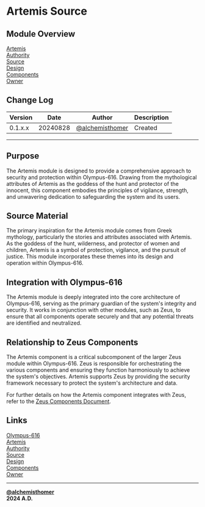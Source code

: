 # Artemis Source

## Module Overview
[Artemis](README.md)  
[Authority](../zeus/zeus.components.md)  
[Source](artemis.source.md)  
[Design](artemis.design.md)  
[Components](artemis.components.md)  
[Owner](https://github.com/alchemisthomer)  

## Change Log

| Version   | Date       | Author                                                   | Description   |
|-----------|------------|----------------------------------------------------------|---------------|
| 0.1.x.x   | 20240828   | [@alchemisthomer](https://github.com/alchemisthomer)     | Created       

---

## Purpose

The Artemis module is designed to provide a comprehensive approach to security and protection within Olympus-616. Drawing from the mythological attributes of Artemis as the goddess of the hunt and protector of the innocent, this component embodies the principles of vigilance, strength, and unwavering dedication to safeguarding the system and its users.

## Source Material

The primary inspiration for the Artemis module comes from Greek mythology, particularly the stories and attributes associated with Artemis. As the goddess of the hunt, wilderness, and protector of women and children, Artemis is a symbol of protection, vigilance, and the pursuit of justice. This module incorporates these themes into its design and operation within Olympus-616.

## Integration with Olympus-616

The Artemis module is deeply integrated into the core architecture of Olympus-616, serving as the primary guardian of the system's integrity and security. It works in conjunction with other modules, such as Zeus, to ensure that all components operate securely and that any potential threats are identified and neutralized.

## Relationship to Zeus Components

The Artemis component is a critical subcomponent of the larger Zeus module within Olympus-616. Zeus is responsible for orchestrating the various components and ensuring they function harmoniously to achieve the system's objectives. Artemis supports Zeus by providing the security framework necessary to protect the system's architecture and data.

For further details on how the Artemis component integrates with Zeus, refer to the [Zeus Components Document](../zeus/zeus.components.md).

## Links
[Olympus-616](../../README.md)  
[Artemis](README.md)  
[Authority](https://github.com/alchemisthomer)  
[Source](artemis.source.md)  
[Design](artemis.design.md)  
[Components](artemis.components.md)  
[Owner](https://github.com/alchemisthomer)  
***
**[@alchemisthomer](https://github.com/alchemisthomer)  
2024 A.D.**
